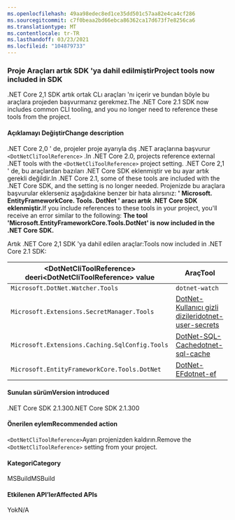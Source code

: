 ```yaml
---
ms.openlocfilehash: 49aa98edec8ed1ce35dd501c57aa82e4ca4cf286
ms.sourcegitcommit: c7f0beaa2bd66ebca86362ca17d673f7e8256ca6
ms.translationtype: MT
ms.contentlocale: tr-TR
ms.lasthandoff: 03/23/2021
ms.locfileid: "104879733"
---
```

### <a name="project-tools-now-included-in-sdk"></a><span data-ttu-id="f99f5-101">Proje Araçları artık SDK 'ya dahil edilmiştir</span><span class="sxs-lookup"><span data-stu-id="f99f5-101">Project tools now included in SDK</span></span>

<span data-ttu-id="f99f5-102">.NET Core 2,1 SDK artık ortak CLı araçları 'nı içerir ve bundan böyle bu araçlara projeden başvurmanız gerekmez.</span><span class="sxs-lookup"><span data-stu-id="f99f5-102">The .NET Core 2.1 SDK now includes common CLI tooling, and you no longer need to reference these tools from the project.</span></span>

#### <a name="change-description"></a><span data-ttu-id="f99f5-103">Açıklamayı Değiştir</span><span class="sxs-lookup"><span data-stu-id="f99f5-103">Change description</span></span>

<span data-ttu-id="f99f5-104">.NET Core 2,0 ' de, projeler proje ayarıyla dış .NET araçlarına başvurur `<DotNetCliToolReference>` .</span><span class="sxs-lookup"><span data-stu-id="f99f5-104">In .NET Core 2.0, projects reference external .NET tools with the `<DotNetCliToolReference>` project setting.</span></span> <span data-ttu-id="f99f5-105">.NET Core 2,1 ' de, bu araçlardan bazıları .NET Core SDK eklenmiştir ve bu ayar artık gerekli değildir.</span><span class="sxs-lookup"><span data-stu-id="f99f5-105">In .NET Core 2.1, some of these tools are included with the .NET Core SDK, and the setting is no longer needed.</span></span> <span data-ttu-id="f99f5-106">Projenizde bu araçlara başvurular eklerseniz aşağıdakine benzer bir hata alırsınız: **' Microsoft. EntityFrameworkCore. Tools. DotNet ' aracı artık .NET Core SDK eklenmiştir.**</span><span class="sxs-lookup"><span data-stu-id="f99f5-106">If you include references to these tools in your project, you'll receive an error similar to the following: **The tool 'Microsoft.EntityFrameworkCore.Tools.DotNet' is now included in the .NET Core SDK.**</span></span>

<span data-ttu-id="f99f5-107">Artık .NET Core 2,1 SDK 'ya dahil edilen araçlar:</span><span class="sxs-lookup"><span data-stu-id="f99f5-107">Tools now included in .NET Core 2.1 SDK:</span></span>

| <span data-ttu-id="f99f5-108">\<DotNetCliToolReference> deeri</span><span class="sxs-lookup"><span data-stu-id="f99f5-108">\<DotNetCliToolReference> value</span></span>                   | <span data-ttu-id="f99f5-109">Araç</span><span class="sxs-lookup"><span data-stu-id="f99f5-109">Tool</span></span>                                                                                                            |
|------------------------------------------------|-----------------------------------------------------------------------------------------------------------------|
| `Microsoft.DotNet.Watcher.Tools`               | `dotnet-watch`               |
| `Microsoft.Extensions.SecretManager.Tools`     | [<span data-ttu-id="f99f5-110">DotNet-Kullanıcı gizli dizileri</span><span class="sxs-lookup"><span data-stu-id="f99f5-110">dotnet-user-secrets</span></span>](https://github.com/dotnet/aspnetcore/blob/main/src/Tools/dotnet-user-secrets/README.md) |
| `Microsoft.Extensions.Caching.SqlConfig.Tools` | [<span data-ttu-id="f99f5-111">DotNet-SQL-Cache</span><span class="sxs-lookup"><span data-stu-id="f99f5-111">dotnet-sql-cache</span></span>](https://github.com/dotnet/aspnetcore/blob/main/src/Tools/dotnet-sql-cache/README.md)       |
| `Microsoft.EntityFrameworkCore.Tools.DotNet`   | [<span data-ttu-id="f99f5-112">DotNet-EF</span><span class="sxs-lookup"><span data-stu-id="f99f5-112">dotnet-ef</span></span>](/ef/core/miscellaneous/cli/dotnet)                                                                  |

#### <a name="version-introduced"></a><span data-ttu-id="f99f5-113">Sunulan sürüm</span><span class="sxs-lookup"><span data-stu-id="f99f5-113">Version introduced</span></span>

<span data-ttu-id="f99f5-114">.NET Core SDK 2.1.300</span><span class="sxs-lookup"><span data-stu-id="f99f5-114">.NET Core SDK 2.1.300</span></span>

#### <a name="recommended-action"></a><span data-ttu-id="f99f5-115">Önerilen eylem</span><span class="sxs-lookup"><span data-stu-id="f99f5-115">Recommended action</span></span>

<span data-ttu-id="f99f5-116">`<DotNetCliToolReference>`Ayarı projenizden kaldırın.</span><span class="sxs-lookup"><span data-stu-id="f99f5-116">Remove the `<DotNetCliToolReference>` setting from your project.</span></span>

#### <a name="category"></a><span data-ttu-id="f99f5-117">Kategori</span><span class="sxs-lookup"><span data-stu-id="f99f5-117">Category</span></span>

<span data-ttu-id="f99f5-118">MSBuild</span><span class="sxs-lookup"><span data-stu-id="f99f5-118">MSBuild</span></span>

#### <a name="affected-apis"></a><span data-ttu-id="f99f5-119">Etkilenen API’ler</span><span class="sxs-lookup"><span data-stu-id="f99f5-119">Affected APIs</span></span>

<span data-ttu-id="f99f5-120">Yok</span><span class="sxs-lookup"><span data-stu-id="f99f5-120">N/A</span></span>
